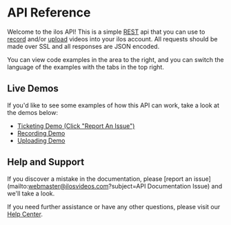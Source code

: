 # API Reference

Welcome to the ilos API! This is a simple [REST](https://en.wikipedia.org/wiki/Representational_state_transfer) api that you can use to [record](#recording-api) and/or [upload](#uploading-api) videos into your ilos account. All requests should be made over SSL and all responses are JSON encoded.

You can view code examples in the area to the right, and you can switch the language of the examples with the tabs in the top right.

## Live Demos

 If you'd like to see some examples of how this API can work, take a look at the demos below:

 * [Ticketing Demo (Click "Report An Issue")](https://ticketingdemo.azurewebsites.net/#/home)
 * [Recording Demo](https://app.ilosvideos.com/demo/api/record)
 * [Uploading Demo](https://app.ilosvideos.com/demo/api/upload)

## Help and Support

If you discover a mistake in the documentation, please [report an issue](mailto:webmaster@ilosvideos.com?subject=API Documentation Issue) and we'll take a look.

If you need further assistance or have any other questions, please visit our [Help Center](https://help.ilosvideos.com).
